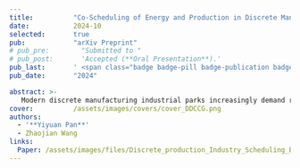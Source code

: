 ```yaml
---
title:          "Co-Scheduling of Energy and Production in Discrete Manufacturing Industrial Parks Considering Decision-Dependent Uncertainties"
date:           2024-10
selected:       true
pub:            "arXiv Preprint"
# pub_pre:        "Submitted to "
# pub_post:       'Accepted (**Oral Presentation**).'
pub_last:       ' <span class="badge badge-pill badge-publication badge-success">Power Pitch</span>'
pub_date:       "2024"

abstract: >-
   Modern discrete manufacturing industrial parks increasingly demand real-time energy and production co-scheduling to minimize operational costs. The inherent complexity and diversity of production lines and equipment introduce significant uncertainties into the manufacturing process. Among these uncertainties, decision-dependent uncertainties (DDUs) present unique challenges, as the shape of the uncertainty set is influenced by decisions and cannot be determined prior to solving the model. However, existing research largely neglects the impact of DDUs in discrete manufacturing, and current algorithms addressing such uncertainties are computationally intensive, rendering them unsuitable for real-time industrial applications. To this end, this work develops an energy-production coscheduling model that explicitly incorporates decision-dependent uncertainties. Subsequently, multiple linearization techniques are proposed, each tailored to address the constraints associated with specific types of DDUs, enabling more efficient computation. Furthermore, a specialized algorithm, inspired by the columnand-constraint generation (C&CG) framework, is designed, along with a theoretical analysis of its convergence and computational complexity. The proposed method is validated through simulations on a real-world engine assembly line, demonstrating its capability to significantly reduce production costs while enhancing frequency regulation performance.
cover:          /assets/images/covers/cover_DDCCG.png
authors:
  - '**Yiyuan Pan**'
  - Zhaojian Wang
links:
  Paper: /assets/images/files/Discrete_production_Industry_Scheduling_Based_on_Decision_Dependent_Uncertainty.pdf
---
```

